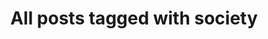 ---
layout: tag
title: "All posts tagged with society"
permalink: /weblog/tags/society/
taxonomy: society
---